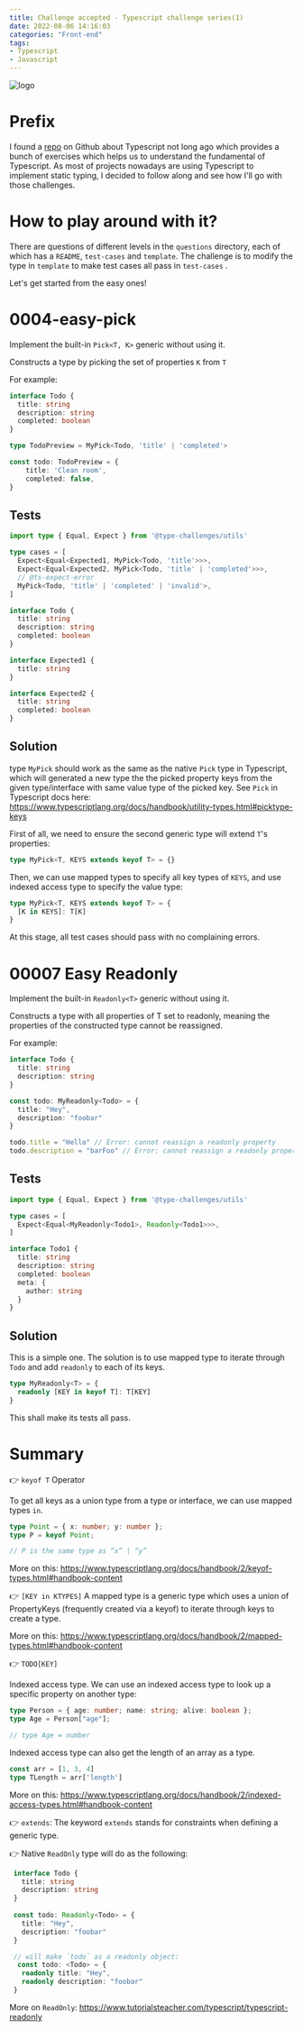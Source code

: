 ```yaml
---
title: Challenge accepted - Typescript challenge series(1)
date: 2022-08-06 14:16:03
categories: "Front-end"
tags:
- Typescript
- Javascript
---
```


![logo](https://tsch.js.org/logo.svg)
# Prefix
I found a [repo](https://procomponents.ant.design/en-US/components/field-set#proformcaptcha) on Github about Typescript not long ago which provides a bunch of exercises which helps us to understand the fundamental of Typescript. As most of projects nowadays are using Typescript to implement static typing, I decided to follow along and see how I'll go with those challenges.

# How to play around with it?
There are questions of different levels in the `questions` directory, each of which has a `README`, `test-cases` and `template`. The challenge is to modify the type in `template` to make test cases all pass in `test-cases` .

Let's get started from the easy ones!

# 0004-easy-pick

Implement the built-in `Pick<T, K>` generic without using it.

Constructs a type by picking the set of properties `K` from `T`

For example:

```ts
interface Todo {
  title: string
  description: string
  completed: boolean
}

type TodoPreview = MyPick<Todo, 'title' | 'completed'>

const todo: TodoPreview = {
    title: 'Clean room',
    completed: false,
}
```

## Tests
```ts
import type { Equal, Expect } from '@type-challenges/utils'

type cases = [
  Expect<Equal<Expected1, MyPick<Todo, 'title'>>>,
  Expect<Equal<Expected2, MyPick<Todo, 'title' | 'completed'>>>,
  // @ts-expect-error
  MyPick<Todo, 'title' | 'completed' | 'invalid'>,
]

interface Todo {
  title: string
  description: string
  completed: boolean
}

interface Expected1 {
  title: string
}

interface Expected2 {
  title: string
  completed: boolean
}
```

## Solution
type `MyPick` should work as the same as the native `Pick` type in Typescript, which will generated a new type the the picked property keys from the given type/interface with same value type of the picked key. See `Pick` in Typescript docs here: https://www.typescriptlang.org/docs/handbook/utility-types.html#picktype-keys

First of all, we need to ensure the second generic type will extend `T`'s properties:
```ts
type MyPick<T, KEYS extends keyof T> = {}
```

Then, we can use mapped types to specify all key types of `KEYS`, and use indexed access type to specify the value type:
```ts
type MyPick<T, KEYS extends keyof T> = {
  [K in KEYS]: T[K]
}
```

At this stage, all test cases should pass with no complaining errors.

# 00007 Easy Readonly
Implement the built-in `Readonly<T>` generic without using it.

Constructs a type with all properties of T set to readonly, meaning the properties of the constructed type cannot be reassigned.

For example:

```ts
interface Todo {
  title: string
  description: string
}

const todo: MyReadonly<Todo> = {
  title: "Hey",
  description: "foobar"
}

todo.title = "Hello" // Error: cannot reassign a readonly property
todo.description = "barFoo" // Error: cannot reassign a readonly property
```

## Tests
```ts
import type { Equal, Expect } from '@type-challenges/utils'

type cases = [
  Expect<Equal<MyReadonly<Todo1>, Readonly<Todo1>>>,
]

interface Todo1 {
  title: string
  description: string
  completed: boolean
  meta: {
    author: string
  }
}
```

## Solution
This is a simple one. The solution is to use mapped type to iterate through `Todo` and add `readonly` to each of its keys.

```ts
type MyReadonly<T> = {
  readonly [KEY in keyof T]: T[KEY]
}
```
This shall make its tests all pass.

# Summary

👉 `keyof T` Operator

To get all keys as a union type from a type or interface, we can use mapped types `in`.
```ts
type Point = { x: number; y: number };
type P = keyof Point;

// P is the same type as “x” | “y”
```
More on this: https://www.typescriptlang.org/docs/handbook/2/keyof-types.html#handbook-content


👉 `[KEY in KTYPES]`
A mapped type is a generic type which uses a union of PropertyKeys (frequently created via a keyof) to iterate through keys to create a type.

More on this: 
https://www.typescriptlang.org/docs/handbook/2/mapped-types.html#handbook-content

👉 `TODO[KEY]`

Indexed access type. We can use an indexed access type to look up a specific property on another type:

```ts
type Person = { age: number; name: string; alive: boolean };
type Age = Person["age"];

// type Age = number
```

Indexed access type can also get the length of an array as a type.
```ts
const arr = [1, 3, 4]
type TLength = arr['length']
```

More on this: https://www.typescriptlang.org/docs/handbook/2/indexed-access-types.html#handbook-content


👉 `extends`:
The keyword `extends` stands for constraints when defining a generic type.

👉 Native `ReadOnly` type will do as the following:
```ts
 interface Todo {
   title: string
   description: string
 }
 
 const todo: Readonly<Todo> = {
   title: "Hey",
   description: "foobar"
 }

 // will make `todo` as a readonly object:
  const todo: <Todo> = {
   readonly title: "Hey",
   readonly description: "foobar"
 }
 ```
 More on `ReadOnly`: https://www.tutorialsteacher.com/typescript/typescript-readonly